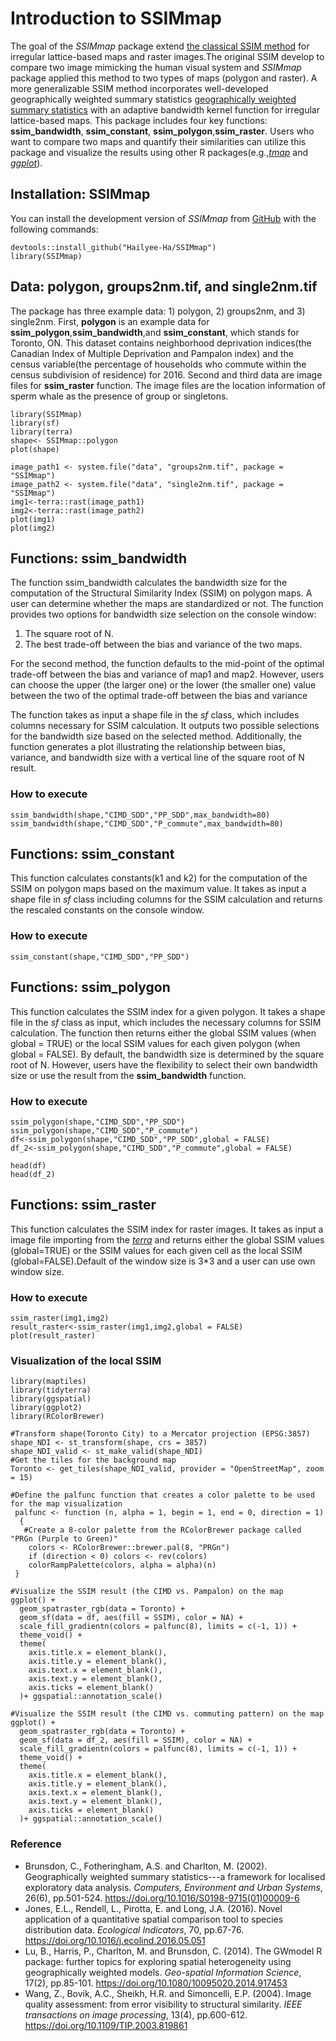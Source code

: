# Introduction to SSIMmap


The goal of the *SSIMmap* package  extend [the classical SSIM method](https://ieeexplore.ieee.org/stamp/stamp.jsp?arnumber=1284395) for irregular lattice-based maps and raster images.The original SSIM develop to compare two image mimicking the human visual system and *SSIMmap* package applied this method to two types of maps (polygon and raster). A more generalizable SSIM method incorporates well-developed geographically weighted summary statistics [geographically weighted summary statistics](https://www.sciencedirect.com/science/article/pii/S0198971501000096?via%3Dihub) with an adaptive bandwidth kernel function for irregular lattice-based maps. This package includes four key functions: **ssim_bandwidth**, **ssim_constant**, **ssim_polygon**,**ssim_raster**. Users who want to compare two maps and quantify their similarities can utilize this package and visualize the results using other R packages(e.g.,[*tmap*](https://cran.r-project.org/web/packages/tmap/index.html) and [*ggplot*](https://cran.r-project.org/web/packages/ggplot2/index.html)).



## Installation: SSIMmap

You can install the development version of *SSIMmap* from [GitHub](https://github.com/Hailyee-Ha/SSIMmap.git) with the following commands:

```{r , eval = FALSE}
devtools::install_github("Hailyee-Ha/SSIMmap")
library(SSIMmap)
```

## Data: polygon, groups2nm.tif, and single2nm.tif

The package has three example data: 1) polygon, 2) groups2nm, and 3) single2nm. First, **polygon** is an example data for **ssim_polygon**,**ssim_bandwidth**,and **ssim_constant**, which stands for Toronto, ON. This dataset contains neighborhood deprivation indices(the Canadian Index of Multiple Deprivation and Pampalon index) and the census variable(the percentage of households who commute within the census subdivision of residence) for 2016. Second and third data are image files for **ssim_raster** function. The image files are the location information of sperm whale as the presence of group or singletons.

```{r}
library(SSIMmap)
library(sf)
library(terra)
shape<- SSIMmap::polygon
plot(shape)

image_path1 <- system.file("data", "groups2nm.tif", package = "SSIMmap")
image_path2 <- system.file("data", "single2nm.tif", package = "SSIMmap")
img1<-terra::rast(image_path1)
img2<-terra::rast(image_path2)
plot(img1)
plot(img2)
```

## Functions: ssim_bandwidth

The function ssim_bandwidth calculates the bandwidth size for the computation of the Structural Similarity Index (SSIM) on polygon maps. A user can determine whether the maps are standardized or not. The function provides two options for bandwidth size selection on the console window:

1) The square root of N.
2) The best trade-off between the bias and variance of the two maps.

For the second method, the function defaults to the mid-point of the optimal trade-off between the bias and variance of map1 and map2. However, users can choose the upper (the larger one) or the lower (the smaller one) value between the two of the optimal trade-off between the bias and variance

The function takes as input a shape file in the *sf* class, which includes columns necessary for SSIM calculation. It outputs two possible selections for the bandwidth size based on the selected method. Additionally, the function generates a plot illustrating the relationship between bias, variance, and bandwidth size with a vertical line of the square root of N result.

### How to execute

```{r}
ssim_bandwidth(shape,"CIMD_SDD","PP_SDD",max_bandwidth=80)
ssim_bandwidth(shape,"CIMD_SDD","P_commute",max_bandwidth=80)

```

## Functions: ssim_constant

This function calculates constants(k1 and k2) for the computation of the SSIM on polygon maps based on the maximum value. It takes as input a shape file in *sf* class including columns for the SSIM calculation and returns the rescaled constants on the console window.


### How to execute

```{r}
ssim_constant(shape,"CIMD_SDD","PP_SDD")
```

## Functions: ssim_polygon

This function calculates the SSIM index for a given polygon. It takes a shape file in the *sf* class as input, which includes the necessary columns for SSIM calculation. The function then returns either the global SSIM values (when global = TRUE) or the local SSIM values for each given polygon (when global = FALSE). By default, the bandwidth size is determined by the square root of N. However, users have the flexibility to select their own bandwidth size or use the result from the **ssim_bandwidth** function. 


### How to execute

```{r}
ssim_polygon(shape,"CIMD_SDD","PP_SDD") 
ssim_polygon(shape,"CIMD_SDD","P_commute") 
df<-ssim_polygon(shape,"CIMD_SDD","PP_SDD",global = FALSE) 
df_2<-ssim_polygon(shape,"CIMD_SDD","P_commute",global = FALSE) 

head(df)
head(df_2)
```

## Functions: ssim_raster

This function calculates the SSIM index for raster images. It takes as input a image file importing from the [*terra*](https://cran.r-project.org/web/packages/terra/index.html) and returns either the global SSIM values (global=TRUE) or the SSIM values for each given cell as the local SSIM (global=FALSE).Default of the window size is 3\*3 and a user can use own window size.


### How to execute

```{r}
ssim_raster(img1,img2)
result_raster<-ssim_raster(img1,img2,global = FALSE)
plot(result_raster)
```

### Visualization of the local SSIM

```{r, warning = FALSE, fig.show = "hold", out.width = "45%"}
library(maptiles)
library(tidyterra)
library(ggspatial)
library(ggplot2)
library(RColorBrewer)

#Transform shape(Toronto City) to a Mercator projection (EPSG:3857) 
shape_NDI <- st_transform(shape, crs = 3857)
shape_NDI_valid <- st_make_valid(shape_NDI)
#Get the tiles for the background map
Toronto <- get_tiles(shape_NDI_valid, provider = "OpenStreetMap", zoom = 15)

#Define the palfunc function that creates a color palette to be used for the map visualization
 palfunc <- function (n, alpha = 1, begin = 1, end = 0, direction = 1)
  {
   #Create a 8-color palette from the RColorBrewer package called "PRGn (Purple to Green)"
    colors <- RColorBrewer::brewer.pal(8, "PRGn")
    if (direction < 0) colors <- rev(colors)
    colorRampPalette(colors, alpha = alpha)(n)
 }
 
#Visualize the SSIM result (the CIMD vs. Pampalon) on the map
ggplot() +
  geom_spatraster_rgb(data = Toronto) +
  geom_sf(data = df, aes(fill = SSIM), color = NA) +
  scale_fill_gradientn(colors = palfunc(8), limits = c(-1, 1)) +
  theme_void() +
  theme(
    axis.title.x = element_blank(),
    axis.title.y = element_blank(),
    axis.text.x = element_blank(),
    axis.text.y = element_blank(),
    axis.ticks = element_blank()
  )+ ggspatial::annotation_scale()

#Visualize the SSIM result (the CIMD vs. commuting pattern) on the map
ggplot() +
  geom_spatraster_rgb(data = Toronto) +
  geom_sf(data = df_2, aes(fill = SSIM), color = NA) +
  scale_fill_gradientn(colors = palfunc(8), limits = c(-1, 1)) +
  theme_void() +
  theme(
    axis.title.x = element_blank(),
    axis.title.y = element_blank(),
    axis.text.x = element_blank(),
    axis.text.y = element_blank(),
    axis.ticks = element_blank()
  )+ ggspatial::annotation_scale()

```

### Reference

-   Brunsdon, C., Fotheringham, A.S. and Charlton, M. (2002). Geographically weighted summary statistics---a framework for localised exploratory data analysis. *Computers, Environment and Urban Systems*, 26(6), pp.501-524. <https://doi.org/10.1016/S0198-9715(01)00009-6>
-   Jones, E.L., Rendell, L., Pirotta, E. and Long, J.A. (2016). Novel application of a quantitative spatial comparison tool to species distribution data. *Ecological Indicators*, 70, pp.67-76. <https://doi.org/10.1016/j.ecolind.2016.05.051>
-   Lu, B., Harris, P., Charlton, M. and Brunsdon, C. (2014). The GWmodel R package: further topics for exploring spatial heterogeneity using geographically weighted models. *Geo-spatial Information Science*, 17(2), pp.85-101. <https://doi.org/10.1080/10095020.2014.917453>
-   Wang, Z., Bovik, A.C., Sheikh, H.R. and Simoncelli, E.P. (2004). Image quality assessment: from error visibility to structural similarity. *IEEE transactions on image processing*, 13(4), pp.600-612. <https://doi.org/10.1109/TIP.2003.819861>
